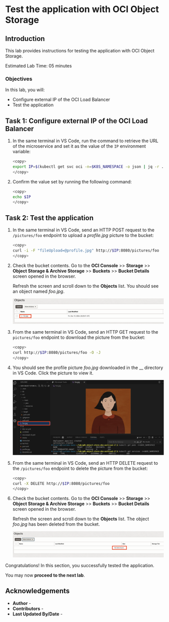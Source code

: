 # Test the application with OCI Object Storage

## Introduction

This lab provides instructions for testing the application with OCI Object Storage.

Estimated Lab Time: 05 minutes

### Objectives

In this lab, you will:

* Configure external IP of the OCI Load Balancer
* Test the application

## Task 1: Configure external IP of the OCI Load Balancer

1. In the same terminal in VS Code, run the command to retrieve the URL of the microservice and set it as the value of the `IP` environment variable:

   ```bash
   <copy>
   export IP=$(kubectl get svc oci -n=$K8S_NAMESPACE -o json | jq -r .status.loadBalancer.ingress[0].ip)
   </copy>
   ```

2. Confirm the value set by running the following command:

   ```bash
   <copy>
   echo $IP
   </copy>
   ```

## Task 2: Test the application

1. In the same terminal in VS Code, send an HTTP POST request to the `/pictures/foo` endpoint to upload a _profile.jpg_ picture to the bucket:

   ```bash
   <copy>
   curl -i -F "fileUpload=@profile.jpg" http://$IP:8080/pictures/foo
   </copy>
   ```

2. Check the bucket contents. Go to the **OCI Console** >> **Storage** >> **Object Storage & Archive Storage** >> **Buckets** >> **Bucket Details** screen opened in the browser.

   Refresh the screen and scroll down to the **Objects** list. You should see an object named _foo.jpg_.

   ![Objects List](./images/objects-list-foo.jpg)

3. From the same terminal in VS Code, send an HTTP GET request to the `pictures/foo` endpoint to download the picture from the bucket:

	``` bash
	<copy>
	curl http://$IP:8080/pictures/foo -O -J
	</copy>
	```

4. You should see the profile picture _foo.jpg_ downloaded in the __ directory in VS Code. Click the picture to view it.

   ![View Picture](./images/view-pic-foo.jpg)

5.  From the same terminal in VS Code, send an HTTP DELETE request to the `/pictures/foo` endpoint to delete the picture from the bucket:

	``` bash
	<copy>
	curl -X DELETE http://$IP:8080/pictures/foo
	</copy>
	```

6. Check the bucket contents. Go to the **OCI Console** >> **Storage** >> **Object Storage & Archive Storage** >> **Buckets** >> **Bucket Details** screen opened in the browser.

   Refresh the screen and scroll down to the **Objects** list. The object _foo.jpg_ has been deleted from the bucket.

   ![Objects List](./images/objects-list-empty.jpg)

Congratulations! In this section, you successfully tested the application.

You may now **proceed to the next lab**.

## Acknowledgements

* **Author** - [](var:author)
* **Contributors** - [](var:contributors)
* **Last Updated By/Date** - [](var:last_updated)
